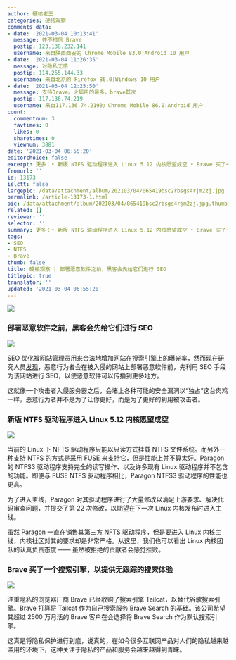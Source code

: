 ```yaml
---
author: 硬核老王
categories: 硬核观察
comments_data:
- date: '2021-03-04 10:13:41'
  message: 并不相信 Brave
  postip: 123.138.232.141
  username: 来自陕西西安的 Chrome Mobile 83.0|Android 10 用户
- date: '2021-03-04 11:26:35'
  message: 对隐私无感
  postip: 114.255.144.33
  username: 来自北京的 Firefox 86.0|Windows 10 用户
- date: '2021-03-04 12:25:50'
  message: 支持Brave。火狐用的最多，brave其次
  postip: 117.136.74.219
  username: 来自117.136.74.219的 Chrome Mobile 86.0|Android 用户
count:
  commentnum: 3
  favtimes: 0
  likes: 0
  sharetimes: 0
  viewnum: 3881
date: '2021-03-04 06:55:20'
editorchoice: false
excerpt: 更多：• 新版 NTFS 驱动程序进入 Linux 5.12 内核愿望成空 • Brave 买了一个搜索引擎，以提供无跟踪的搜索体验
fromurl: ''
id: 13173
islctt: false
largepic: /data/attachment/album/202103/04/065419bsc2rbsgs4rjm2zj.jpg
permalink: /article-13173-1.html
pic: /data/attachment/album/202103/04/065419bsc2rbsgs4rjm2zj.jpg.thumb.jpg
related: []
reviewer: ''
selector: ''
summary: 更多：• 新版 NTFS 驱动程序进入 Linux 5.12 内核愿望成空 • Brave 买了一个搜索引擎，以提供无跟踪的搜索体验
tags:
- SEO
- NTFS
- Brave
thumb: false
title: 硬核观察 | 部署恶意软件之前，黑客会先给它们进行 SEO
titlepic: true
translator: ''
updated: '2021-03-04 06:55:20'
---
```


![](/data/attachment/album/202103/04/065419bsc2rbsgs4rjm2zj.jpg)


### 部署恶意软件之前，黑客会先给它们进行 SEO


![](/data/attachment/album/202103/04/065358kzjr1kjypk42xw14.jpg)


SEO 优化被网站管理员用来合法地增加网站在搜索引擎上的曝光率，然而现在研究人员[发现](https://news.sophos.com/en-us/2021/03/01/gootloader-expands-its-payload-delivery-options)，恶意行为者会在被入侵的网站上部署恶意软件前，先利用 SEO 手段为该网站进行 SEO，以使恶意软件可以传播到更多地方。


这就像一个攻击者入侵服务器之后，会堵上各种可能的安全漏洞以“独占”这台肉鸡一样，恶意行为者并不是为了让你更好，而是为了更好的利用被攻击者。


### 新版 NTFS 驱动程序进入 Linux 5.12 内核愿望成空


![](/data/attachment/album/202103/04/065443owkov2pmymkomovw.jpg)


当前的 Linux 下 NFTS 驱动程序只能以只读方式挂载 NTFS 文件系统。而另外一种支持 NTFS 的方式是采用 FUSE 来支持它，但是性能上并不算太好。Paragon 的 NTFS3 驱动程序支持完全的读写操作、以及许多现有 Linux 驱动程序并不包含的功能。即便与 FUSE NTFS 驱动程序相比，Paragon NTFS3 驱动程序的性能也更高。


为了进入主线，Paragon 对其驱动程序进行了大量修改以满足上游要求、解决代码审查问题，并提交了第 22 次修改，以期望在下一次 Linux 内核发布时进入主线。


虽然 Paragon 一直在销售其[第三方 NFTS 驱动程序](https://www.paragon-software.com/home/ntfs-linux-professional/)，但是要进入 Linux 内核主线，内核社区对其的要求却是非常严格。从这里，我们也可以看出 Linux 内核团队的认真负责态度 —— 虽然被拒绝的贡献者会感觉挫败。


### Brave 买了一个搜索引擎，以提供无跟踪的搜索体验


![](/data/attachment/album/202103/04/065507v50zuxcp01zxgdpc.jpg)


注重隐私的浏览器厂商 Brave 已经收购了搜索引擎 Tailcat，以替代谷歌搜索引擎。Brave 打算将 Tailcat 作为自己搜索服务 Brave Search 的基础。该公司希望其超过 2500 万月活的 Brave 客户在会选择将 Brave Search 作为默认搜索引擎。


这真是将隐私保护进行到底，说真的，在如今很多互联网产品对人们的隐私越来越滥用的环境下，这种关注于隐私的产品和服务会越来越得到青睐。